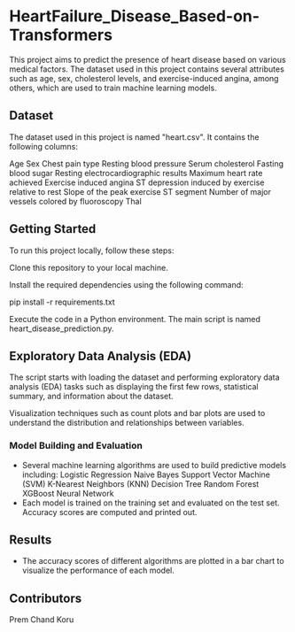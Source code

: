 # HeartFailure_Disease_Based-on-Transformers

This project aims to predict the presence of heart disease based on various medical factors. The dataset used in this project contains several attributes such as age, sex, cholesterol levels, and exercise-induced angina, among others, which are used to train machine learning models.

## Dataset
The dataset used in this project is named "heart.csv". It contains the following columns:

Age
Sex
Chest pain type
Resting blood pressure
Serum cholesterol
Fasting blood sugar
Resting electrocardiographic results
Maximum heart rate achieved
Exercise induced angina
ST depression induced by exercise relative to rest
Slope of the peak exercise ST segment
Number of major vessels colored by fluoroscopy
Thal

## Getting Started
To run this project locally, follow these steps:

Clone this repository to your local machine.

Install the required dependencies using the following command:

pip install -r requirements.txt

Execute the code in a Python environment. The main script is named heart_disease_prediction.py.

## Exploratory Data Analysis (EDA)
The script starts with loading the dataset and performing exploratory data analysis (EDA) tasks such as displaying the first few rows, statistical summary, and information about the dataset.

Visualization techniques such as count plots and bar plots are used to understand the distribution and relationships between variables.

### Model Building and Evaluation
- Several machine learning algorithms are used to build predictive models including:
Logistic Regression
Naive Bayes
Support Vector Machine (SVM)
K-Nearest Neighbors (KNN)
Decision Tree
Random Forest
XGBoost
Neural Network
- Each model is trained on the training set and evaluated on the test set. Accuracy scores are computed and printed out.

## Results
- The accuracy scores of different algorithms are plotted in a bar chart to visualize the performance of each model.

## Contributors
Prem Chand Koru
